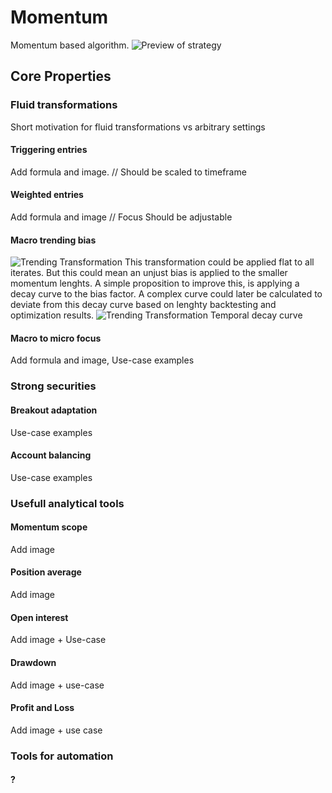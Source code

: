 # Momentum
Momentum based algorithm.
![Preview of strategy](https://github.com/CMYKSCRIPTS/Momentum/blob/MASTER/DOCS/PREVIEW.png)
## Core Properties
### Fluid transformations
Short motivation for fluid transformations vs arbitrary settings
#### Triggering entries
Add formula and image.
// Should be scaled to timeframe
#### Weighted entries
Add formula and image
// Focus Should be adjustable
#### Macro trending bias
![Trending Transformation](https://github.com/CMYKSCRIPTS/Momentum/blob/MASTER/DOCS/Trending%20transformation.png)
This transformation could be applied flat to all iterates.
But this could mean an unjust bias is applied to the smaller momentum lenghts.
A simple proposition to improve this, is applying a decay curve to the bias factor.
A complex curve could later be calculated to deviate from this decay curve based on lenghty backtesting and optimization results.
![Trending Transformation Temporal decay curve](https://github.com/CMYKSCRIPTS/Momentum/blob/MASTER/DOCS/Tranding%20transformation%20with%20temporal%20bias%20curve.png)
#### Macro to micro focus
Add formula and image, Use-case examples

### Strong securities
#### Breakout adaptation
Use-case examples
#### Account balancing
Use-case examples

### Usefull analytical tools
#### Momentum scope
Add image
#### Position average
Add image
#### Open interest
Add image + Use-case
#### Drawdown
Add image + use-case
#### Profit and Loss
Add image + use case

### Tools for automation
#### ?